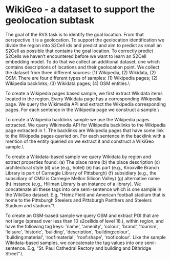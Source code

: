 # WikiGeo - a dataset to support the geolocation subtask

The goal of the RVS task is to identify the goal location. From that perspective it is a geolocation. To support the geolocation identification we divide the region into S2Cell ids and predict and aim to predict as small an S2Cell as possible that contains the goal location. To correctly predict S2Cells we haven’t encountered before we want to learn an S2Cell embedding model. To do that we collect an additional dataset, one which contains descriptions of locations and their geolocation point. We collect the dataset from three different sources: (1) Wikipedia, (2) Wikidata, (2) OSM. There are four different types of samples: (1) Wikipedia pages; (2) Wikipedia backlinks; (3) Wikidata pages; (4) OSM entities.\


To create a Wikipedia pages based sample, we first extract Wikidata items located in the region. Every Wikidata page has a corresponding Wikipedia page. We query the Wikimedia API and extract the Wikipedia corresponding pages. For each sentence in the Wikipedia page we construct a sample.\

To create a Wikipedia backlinks sample we use the Wikipedia pages extracted.  We query Wikimedia API for Wikipedia backlinks to the Wikipedia page extracted in 1. The backlinks are Wikipedia  pages that have some link to the Wikipedia pages queried on. For each sentence in the backlink with a mention of the entity queried on we extract it and construct a WIkiGeo sample.\

To create a Wikidata-based sample we query Wikidata by region and extract properties found: (a) The place name (b) the place description (c) architectural style (d) use (e.g., hotel) (e) has part (e.g., Knoxville Branch Library is part of Carnegie Library of Pittsburgh) (f) subsidiary (e.g., the subsidiary of CMU is Carnegie Mellon Silicon Valley) (g) alternative name (h) instance (e.g., Hillman Library is an instance of a  library). We concatenate all these tags into one semi-sentence which is one sample in the WikiGeo dataset.  E.g, “Heinz Field and American football stadium that is home to the Pittsburgh Steelers and Pittsburgh Panthers and Steelers Stadium and stadium.”\

To create an OSM-based sample we query OSM and extract POI that are not large (spread over less than 10 s2cellids of level 18.), within region, and have the following tag keys: 'name', 'amenity', 'colour', 'brand', 'tourism', 'leisure', 'historic', 'building', 'description', 'building:colour', 'building:material', 'roof:material', 'roof:shape', 'roof:colour'.  Like the sample Wikidata-based samples, we concatenate the tag values into one semi-sentence. E.g,  “St. Paul Cathedral Rectory and building and Dithridge Street”.\
